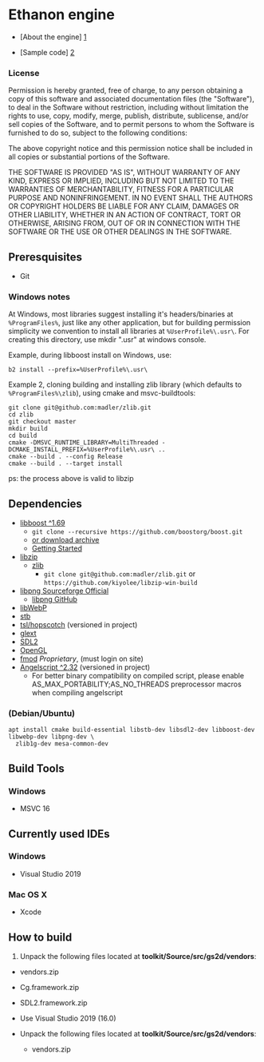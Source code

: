 ﻿# Ethanon engine

- [About the engine] [1]
- [Sample code] [2]

  [1]: http://doc.ethanonengine.com/manual/6
  [2]: https://github.com/asantee/ethanon-samples

### License

Permission is hereby granted, free of charge, to any person obtaining a copy of this
software and associated documentation files (the "Software"), to deal in the
Software without restriction, including without limitation the rights to use, copy,
modify, merge, publish, distribute, sublicense, and/or sell copies of the Software,
and to permit persons to whom the Software is furnished to do so, subject to the
following conditions:

The above copyright notice and this permission notice shall be included in all
copies or substantial portions of the Software.

THE SOFTWARE IS PROVIDED "AS IS", WITHOUT WARRANTY OF ANY KIND, EXPRESS OR IMPLIED,
INCLUDING BUT NOT LIMITED TO THE WARRANTIES OF MERCHANTABILITY, FITNESS FOR A
PARTICULAR PURPOSE AND NONINFRINGEMENT. IN NO EVENT SHALL THE AUTHORS OR COPYRIGHT
HOLDERS BE LIABLE FOR ANY CLAIM, DAMAGES OR OTHER LIABILITY, WHETHER IN AN ACTION OF
CONTRACT, TORT OR OTHERWISE, ARISING FROM, OUT OF OR IN CONNECTION WITH THE SOFTWARE
OR THE USE OR OTHER DEALINGS IN THE SOFTWARE.

## Preresquisites

- Git
### Windows notes

At Windows, most libraries suggest installing it's headers/binaries at `%ProgramFiles%`, just
like any other application, but for building permission simplicity we convention to install
all libraries at `%UserProfile%\.usr\`.
For creating this directory, use mkdir ".usr" at windows console.

Example, during libboost install on Windows, use:

`b2 install --prefix=%UserProfile%\.usr\`

Example 2, cloning building and installing zlib library (which defaults to `%ProgramFiles%\zlib`),
 using cmake and msvc-buildtools:

```
git clone git@github.com:madler/zlib.git
cd zlib
git checkout master
mkdir build
cd build
cmake -DMSVC_RUNTIME_LIBRARY=MultiThreaded -DCMAKE_INSTALL_PREFIX=%UserProfile%\.usr\ ..
cmake --build . --config Release
cmake --build . --target install
```

  ps: the process above is valid to libzip

## Dependencies

- [libboost ^1.69](https://boost.org)
  - `git clone --recursive https://github.com/boostorg/boost.git`
  - [or download archive](https://www.boost.org/users/download/)
  - [Getting Started](https://github.com/boostorg/boost/wiki/Getting-Started%3A-Overview)
- [libzip](https://libzip.org/download/)
  - [zlib](http://www.zlib.net/)
    - `git clone git@github.com:madler/zlib.git`
	or `https://github.com/kiyolee/libzip-win-build`
- [libpng Sourceforge Official](git://git.code.sf.net/p/libpng/code)
  - [libpng GitHub](https://github.com/glennrp/libpng)
- [libWebP](https://github.com/webmproject/libwebp)
- [stb](https://github.com/nothings/stb)
- [tsl/hopscotch](https://github.com/Tessil/hopscotch-map) (versioned in project)
- [glext](https://sourceforge.net/projects/glextwin32/)
- [SDL2](https://www.libsdl.org/download-2.0.php)
- [OpenGL](https://www.mesa3d.org/intro.html)
- [fmod](https://www.fmod.com/) *Proprietary*, (must login on site)
- [Angelscript ^2.32](https://angelcode.com) (versioned in project)
  - For better binary compatibility on compiled script, please enable 
    AS_MAX_PORTABILITY;AS_NO_THREADS preprocessor macros when compiling angelscript
### (Debian/Ubuntu)

```
apt install cmake build-essential libstb-dev libsdl2-dev libboost-dev libwebp-dev libpng-dev \
  zlib1g-dev mesa-common-dev
```

## Build Tools
### Windows
- MSVC 16

## Currently used IDEs

### Windows
- Visual Studio 2019

### Mac OS X

- Xcode

## How to build

1. Unpack the following files located at **toolkit/Source/src/gs2d/vendors**:
  - vendors.zip
  - Cg.framework.zip
  - SDL2.framework.zip



- Use Visual Studio 2019 (16.0)
- Unpack the following files located at **toolkit/Source/src/gs2d/vendors**:
  - vendors.zip

